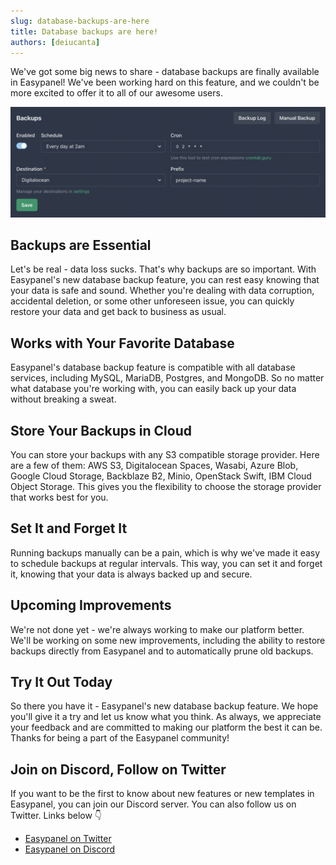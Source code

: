 ```yaml
---
slug: database-backups-are-here
title: Database backups are here!
authors: [deiucanta]
---
```


We've got some big news to share - database backups are finally available in Easypanel! We've been working hard on this feature, and we couldn't be more excited to offer it to all of our awesome users.

![](./screenshot.png)

## Backups are Essential

Let's be real - data loss sucks. That's why backups are so important. With Easypanel's new database backup feature, you can rest easy knowing that your data is safe and sound. Whether you're dealing with data corruption, accidental deletion, or some other unforeseen issue, you can quickly restore your data and get back to business as usual.

## Works with Your Favorite Database

Easypanel's database backup feature is compatible with all database services, including MySQL, MariaDB, Postgres, and MongoDB. So no matter what database you're working with, you can easily back up your data without breaking a sweat.

## Store Your Backups in Cloud

You can store your backups with any S3 compatible storage provider. Here are a few of them: AWS S3, Digitalocean Spaces, Wasabi, Azure Blob, Google Cloud Storage, Backblaze B2, Minio, OpenStack Swift, IBM Cloud Object Storage. This gives you the flexibility to choose the storage provider that works best for you.

## Set It and Forget It

Running backups manually can be a pain, which is why we've made it easy to schedule backups at regular intervals. This way, you can set it and forget it, knowing that your data is always backed up and secure.

## Upcoming Improvements

We're not done yet - we're always working to make our platform better. We'll be working on some new improvements, including the ability to restore backups directly from Easypanel and to automatically prune old backups.

## Try It Out Today

So there you have it - Easypanel's new database backup feature. We hope you'll give it a try and let us know what you think. As always, we appreciate your feedback and are committed to making our platform the best it can be. Thanks for being a part of the Easypanel community!

## Join on Discord, Follow on Twitter

If you want to be the first to know about new features or new templates in Easypanel, you can join our Discord server. You can also follow us on Twitter. Links below 👇

- [Easypanel on Twitter](https://twitter.com/easypanel_io)
- [Easypanel on Discord](https://discord.com/invite/9bcDSXcZQ7)
